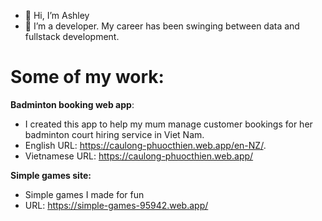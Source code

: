 - 👋 Hi, I’m Ashley
- 🌱 I’m a developer. My career has been swinging between data and fullstack development.
# Some of my work:
**Badminton booking web app**:
- I created this app to help my mum manage customer bookings for her badminton court hiring service in Viet Nam.
- English URL: https://caulong-phuocthien.web.app/en-NZ/.
- Vietnamese URL: https://caulong-phuocthien.web.app/
 
**Simple games site:**
- Simple games I made for fun
- URL: https://simple-games-95942.web.app/
<!---
ashleycao12/ashleycao12 is a ✨ special ✨ repository because its `README.md` (this file) appears on your GitHub profile.
You can click the Preview link to take a look at your changes.
--->
